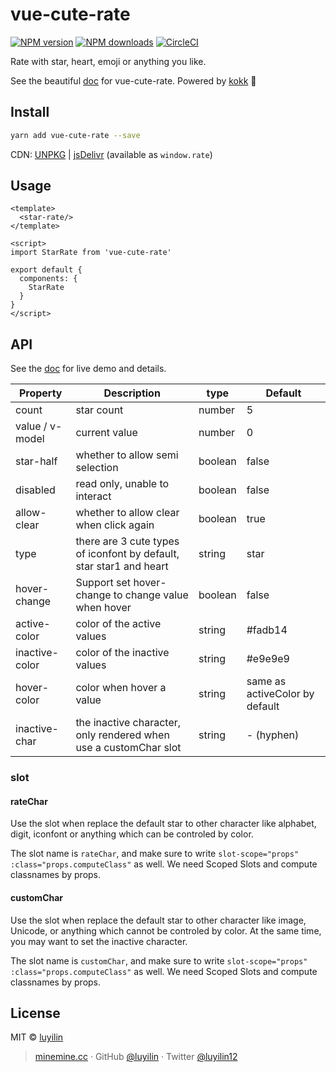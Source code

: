 # vue-cute-rate

[![NPM version](https://img.shields.io/npm/v/vue-cute-rate.svg?style=flat)](https://npmjs.com/package/vue-cute-rate) [![NPM downloads](https://img.shields.io/npm/dm/vue-cute-rate.svg?style=flat)](https://npmjs.com/package/vue-cute-rate) [![CircleCI](https://circleci.com/gh/luyilin/vue-cute-rate/tree/master.svg?style=shield)](https://circleci.com/gh/luyilin/vue-cute-rate/tree/master)

Rate with star, heart, emoji or anything you like.

See the beautiful [doc](https://vue-cute-rate.netlify.com/example/dist/) for vue-cute-rate. Powered by [kokk](https://github.com/luyilin/kokk) 🍹

## Install

```bash
yarn add vue-cute-rate --save
```

CDN: [UNPKG](https://unpkg.com/vue-cute-rate/) | [jsDelivr](https://cdn.jsdelivr.net/npm/vue-cute-rate/) (available as `window.rate`)

## Usage

```vue
<template>
  <star-rate/>
</template>

<script>
import StarRate from 'vue-cute-rate'

export default {
  components: {
    StarRate
  }
}
</script>
```
## API

See the [doc](https://vue-cute-rate.netlify.com/example/dist/) for live demo and details.

| Property | Description | type | Default |
| -------- | ----------- | ---- | ------- |
| count | star count | number | 5 |
| value / v-model | current value | number | 0 |
| star-half | whether to allow semi selection | boolean | false |
| disabled | read only, unable to interact | boolean | false |
| allow-clear | whether to allow clear when click again | boolean | true |
| type | there are 3 cute types of iconfont by default, star star1 and heart | string | star |
| hover-change | Support set hover-change to change value when hover | boolean | false |
| active-color | color of the active values | string | #fadb14 |
| inactive-color | color of the inactive values | string | #e9e9e9 |
| hover-color | color when hover a value | string | same as activeColor by default |
| inactive-char | the inactive character, only rendered when use a customChar slot | string | - (hyphen) |

### slot

#### rateChar

Use the slot when replace the default star to other character like alphabet, digit, iconfont or anything which can be controled by color.

The slot name is `rateChar`, and make sure to write `slot-scope="props" :class="props.computeClass"` as well. We need Scoped Slots and compute classnames by props.

#### customChar

Use the slot when replace the default star to other character like image, Unicode, or anything which cannot be controled by color. At the same time, you may want to set the inactive character.

The slot name is `customChar`, and make sure to write `slot-scope="props" :class="props.computeClass"` as well. We need Scoped Slots and compute classnames by props.

## License

MIT &copy; [luyilin](https://github.com/luyilin)

> [minemine.cc](https://minemine.cc) · GitHub [@luyilin](https://github.com/luyilin) · Twitter [@luyilin12](https://twitter.com/luyilin12)
